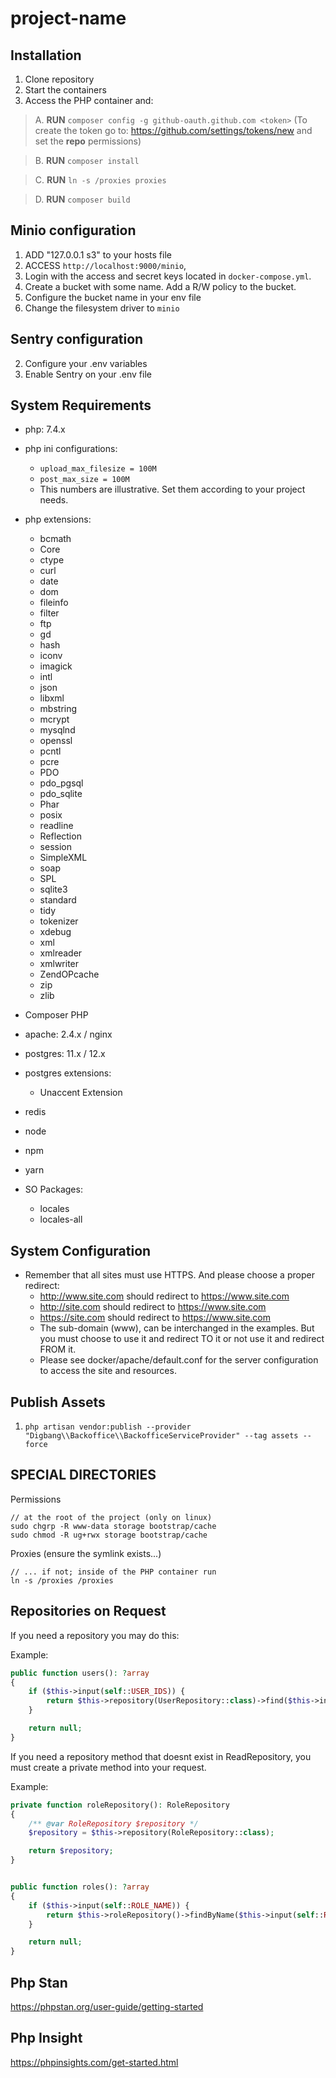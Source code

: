 # project-name

## Installation
1. Clone repository
2. Start the containers
2. Access the PHP container and:
> A. **RUN** `composer config -g github-oauth.github.com <token>`
(To create the token go to: https://github.com/settings/tokens/new and set the **repo** permissions)

> B. **RUN** `composer install`

> C. **RUN** `ln -s /proxies proxies`

> D. **RUN** `composer build`

## Minio configuration
1. ADD "127.0.0.1 s3" to your hosts file
2. ACCESS `http://localhost:9000/minio`,
3. Login with the access and secret keys located in `docker-compose.yml`.
4. Create a bucket with some name. Add a R/W policy to the bucket.
5. Configure the bucket name in your env file
6. Change the filesystem driver to `minio`

## Sentry configuration
2. Configure your .env variables
3. Enable Sentry on your .env file

## System Requirements
* php: 7.4.x
* php ini configurations:
    * `upload_max_filesize = 100M`
    * `post_max_size = 100M`
    * This numbers are illustrative. Set them according to your project needs.  

* php extensions:
    * bcmath
    * Core
    * ctype
    * curl
    * date
    * dom
    * fileinfo
    * filter
    * ftp
    * gd
    * hash
    * iconv
    * imagick
    * intl
    * json
    * libxml
    * mbstring
    * mcrypt
    * mysqlnd
    * openssl
    * pcntl
    * pcre
    * PDO
    * pdo_pgsql
    * pdo_sqlite
    * Phar
    * posix
    * readline
    * Reflection
    * session
    * SimpleXML
    * soap
    * SPL
    * sqlite3
    * standard
    * tidy
    * tokenizer
    * xdebug
    * xml
    * xmlreader
    * xmlwriter
    * ZendOPcache
    * zip
    * zlib
* Composer PHP
* apache: 2.4.x / nginx
* postgres: 11.x / 12.x
* postgres extensions:
  * Unaccent Extension
* redis
* node
* npm
* yarn 
* SO Packages:
    * locales
    * locales-all

## System Configuration

* Remember that all sites must use HTTPS. And please choose a proper redirect:
    * http://www.site.com should redirect to https://www.site.com
    * http://site.com should redirect to https://www.site.com
    * https://site.com should redirect to https://www.site.com
    * The sub-domain (www), can be interchanged in the examples. But you must choose to use it and redirect TO it or not use it and redirect FROM it.
    * Please see docker/apache/default.conf for the server configuration to access the site and resources.

## Publish Assets
1. `php artisan vendor:publish --provider "Digbang\\Backoffice\\BackofficeServiceProvider" --tag assets --force`

## SPECIAL DIRECTORIES
Permissions
```
// at the root of the project (only on linux)
sudo chgrp -R www-data storage bootstrap/cache
sudo chmod -R ug+rwx storage bootstrap/cache
```

Proxies (ensure the symlink exists...)
```
// ... if not; inside of the PHP container run
ln -s /proxies /proxies
```

## Repositories on Request

If you need a repository you may do this:

Example: 
```php
public function users(): ?array
{
    if ($this->input(self::USER_IDS)) {
        return $this->repository(UserRepository::class)->find($this->input(self::USER_IDS));
    }

    return null;
}
```

If you need a repository method that doesnt exist in ReadRepository, you must create a private method into your request.

Example:

```php
private function roleRepository(): RoleRepository
{
    /** @var RoleRepository $repository */
    $repository = $this->repository(RoleRepository::class);

    return $repository;
}


public function roles(): ?array
{
    if ($this->input(self::ROLE_NAME)) {
        return $this->roleRepository()->findByName($this->input(self::ROLE_NAME));
    }

    return null;
}
```

## Php Stan

https://phpstan.org/user-guide/getting-started

## Php Insight

https://phpinsights.com/get-started.html

